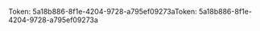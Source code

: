 <span data-ttu-id="c57aa-101">Token: 5a18b886-8f1e-4204-9728-a795ef09273a</span><span class="sxs-lookup"><span data-stu-id="c57aa-101">Token: 5a18b886-8f1e-4204-9728-a795ef09273a</span></span>